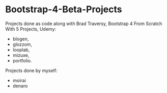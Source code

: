 # Bootstrap-4-Beta-Projects

Projects done as code along with Brad Traversy, Bootstrap 4 From Scratch With 5 Projects, Udemy:
- blogen,
- glozzom,
- looplab,
- mizuxe,
- portfolio.

Projects done by myself:
- moirai
- denaro
